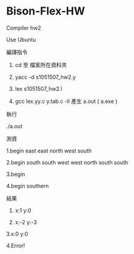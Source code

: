 # Bison-Flex-HW

Compiler hw2 

Use Ubuntu

編譯指令

1. cd 至 檔案所在資料夾

2. yacc -d s1051507_hw2.y

3. lex s1051507_hw2.l

4. gcc lex.yy.c y.tab.c -ll 產生 a.out ( a.exe )

執行

./a.out


測資

  1.begin east east north west south

  2.begin south south west west north south south

  3.begin

  4.begin southern
  
結果

  1. x:1 y:0
  
  2. x:-2 y:-3
  
  3.x:0 y:0
  
  4.Error!
  
